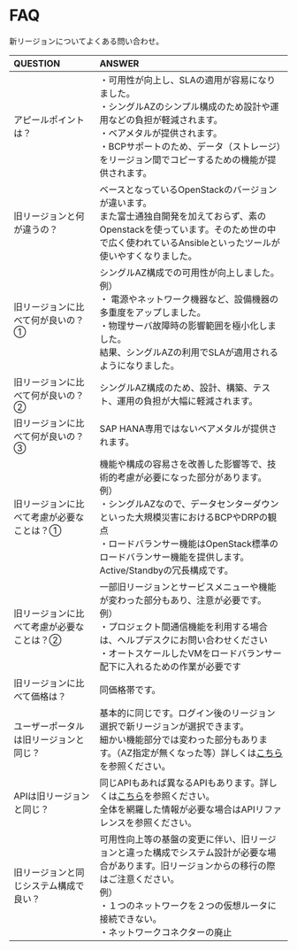 # FAQ

新リージョンについてよくある問い合わせ。

| QUESTION                                  | ANSWER                                                                                                                                                                                                                                                                                      |
|:------------------------------------------|:--------------------------------------------------------------------------------------------------------------------------------------------------------------------------------------------------------------------------------------------------------------------------------------------|
| アピールポイントは？                      | ・可用性が向上し、SLAの適用が容易になりました。<br />・シングルAZのシンプル構成のため設計や運用などの負担が軽減されます。<br />・ベアメタルが提供されます。<br />・BCPサポートのため、データ（ストレージ）をリージョン間でコピーするための機能が提供されます。                              |
| 旧リージョンと何が違うの？                | ベースとなっているOpenStackのバージョンが違います。<br />また富士通独自開発を加えておらず、素のOpenstackを使っています。そのため世の中で広く使われているAnsibleといったツールが使いやすくなりました。                                                                                       |
| 旧リージョンに比べて何が良いの？①         | シングルAZ構成での可用性が向上しました。<br />例）<br />・ 電源やネットワーク機器など、設備機器の多重度をアップしました。<br />・物理サーバ故障時の影響範囲を極小化しました。<br />結果、シングルAZの利用でSLAが適用されるようになりました。                                                |
| 旧リージョンに比べて何が良いの？②         | シングルAZ構成のため、設計、構築、テスト、運用の負担が大幅に軽減されます。                                                                                                                                                                                                                  |
| 旧リージョンに比べて何が良いの？③         | SAP HANA専用ではないベアメタルが提供されます。                                                                                                                                                                                                                                              |
| 旧リージョンに比べて考慮が必要なことは？① | 機能や構成の容易さを改善した影響等で、技術的考慮が必要になった部分があります。<br />例）<br />・シングルAZなので、データセンターダウンといった大規模災害におけるBCPやDRPの観点<br />・ロードバランサー機能はOpenStack標準のロードバランサー機能を提供します。Active/Standbyの冗長構成です。 |
| 旧リージョンに比べて考慮が必要なことは？② | 一部旧リージョンとサービスメニューや機能が変わった部分もあり、注意が必要です。<br />例）<br />・プロジェクト間通信機能を利用する場合は、ヘルプデスクにお問い合わせください<br />・オートスケールしたVMをロードバランサー配下に入れるための作業が必要です                                    |
| 旧リージョンに比べて価格は？              | 同価格帯です。                                                                                                                                                                                                                                                                              |
| ユーザーポータルは旧リージョンと同じ？    | 基本的に同じです。ログイン後のリージョン選択で新リージョンが選択できます。<br />細かい機能部分では変わった部分もあります。（AZ指定が無くなった等）詳しくは[こちら](../userportal/README.md)を参照ください。                                                                                 |
| APIは旧リージョンと同じ？                 | 同じAPIもあれば異なるAPIもあります。詳しくは[こちら](../API/README.md)を参照ください。<br />全体を網羅した情報が必要な場合はAPIリファレンスを参照ください。                                                                                                                                 |
| 旧リージョンと同じシステム構成で良い？    | 可用性向上等の基盤の変更に伴い、旧リージョンと違った構成でシステム設計が必要な場合があります。旧リージョンからの移行の際はご注意ください。<br />例）<br />・１つのネットワークを２つの仮想ルータに接続できない。<br />・ネットワークコネクターの廃止                                        |
